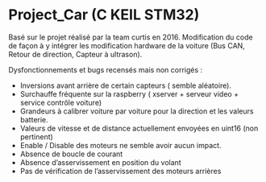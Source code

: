 # Project_Car (C KEIL STM32)
Basé sur le projet réalisé par la team curtis en 2016. Modification du code de façon à y intégrer les modification hardware de la voiture (Bus CAN, Retour de direction, Capteur à ultrason).

Dysfonctionnements et bugs recensés mais non corrigés :
- Inversions avant arrière de certain capteurs ( semble aléatoire).
- Surchauffe fréquente sur la raspberry ( xserver + serveur video + service contrôle voiture)
- Grandeurs à calibrer voiture par voiture pour la direction et les valeurs batterie.
- Valeurs de vitesse et de distance actuellement envoyées en uint16 (non pertinent)
- Enable / Disable des moteurs ne semble avoir aucun impact.
- Absence de boucle de courant
- Absence d’asservissement en position du volant
- Pas de vérification de l’asservissement des moteurs arrières
